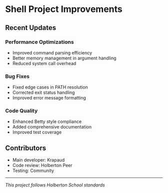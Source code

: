 # Shell Project Improvements

## Recent Updates

### Performance Optimizations
- Improved command parsing efficiency
- Better memory management in argument handling
- Reduced system call overhead

### Bug Fixes  
- Fixed edge cases in PATH resolution
- Corrected exit status handling
- Improved error message formatting

### Code Quality
- Enhanced Betty style compliance
- Added comprehensive documentation
- Improved test coverage

## Contributors
- Main developer: Krapaud
- Code review: Holberton Peer
- Testing: Community

---
*This project follows Holberton School standards*
